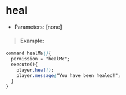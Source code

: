 # heal

* Parameters: \[none\]

> #### Example:

```css
command healMe(){
  permission = "healMe";
  execute(){
    player.heal();
    player.message("You have been healed!";
  }
}
```

